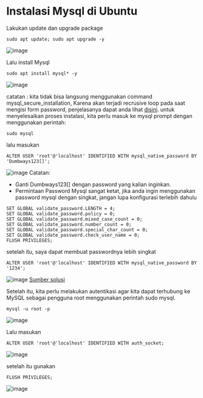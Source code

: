 # Instalasi Mysql di Ubuntu

Lakukan update dan upgrade package
```
sudo apt update; sudo apt upgrade -y
```
![image](https://user-images.githubusercontent.com/36489276/204156635-bb04f25d-d566-4bf8-89eb-fa176262d885.png)

Lalu install Mysql
```
sudo apt install mysql* -y
```
![image](https://user-images.githubusercontent.com/36489276/204156913-895aa9a3-f662-4854-90bd-7426f5cf5bdb.png)

catatan : kita tidak bisa langsung menggunakan command mysql_secure_installation, Karena akan terjadi recrusive loop pada saat
mengisi form password, penjelasanya dapat anda lihat [disini](https://www.digitalocean.com/community/tutorials/how-to-install-mysql-on-ubuntu-20-04).
untuk menyelesaikan proses instalasi, kita perlu masuk ke mysql prompt dengan menggunakan perintah:
```
sudo mysql
```
lalu masukan
```
ALTER USER 'root'@'localhost' IDENTIFIED WITH mysql_native_password BY 'Dumbways123[]';
```
![image](https://user-images.githubusercontent.com/36489276/204157264-c9ec0d69-e3dd-4323-9071-9f854203309d.png)
Catatan:
- Ganti Dumbways123[] dengan password yang kalian inginkan.
- Permintaan Password Mysql sangat ketat, jika anda ingin menggunakan password mysql dengan singkat, jangan lupa konfigurasi terlebih dahulu
```
SET GLOBAL validate_password.LENGTH = 4;
SET GLOBAL validate_password.policy = 0;
SET GLOBAL validate_password.mixed_case_count = 0;
SET GLOBAL validate_password.number_count = 0;
SET GLOBAL validate_password.special_char_count = 0;
SET GLOBAL validate_password.check_user_name = 0;
FLUSH PRIVILEGES;
```
setelah itu, saya dapat membuat passwordnya lebih singkat
```
ALTER USER 'root'@'localhost' IDENTIFIED WITH mysql_native_password BY '1234';
```
![image](https://user-images.githubusercontent.com/36489276/204157691-3f0b875d-575e-4bef-9add-a069380014cd.png)
[Sumber solusi](https://stackoverflow.com/questions/43094726/your-password-does-not-satisfy-the-current-policy-requirements)

Setelah itu, kita perlu melakukan autentikasi agar kita dapat terhubung ke MySQL sebagai pengguna root menggunakan perintah sudo mysql.
```
mysql -u root -p
```
![image](https://user-images.githubusercontent.com/36489276/204157875-fbb15418-4749-4cff-90f1-111f2d54f508.png)

Lalu masukan
```
ALTER USER 'root'@'localhost' IDENTIFIED WITH auth_socket;
```
![image](https://user-images.githubusercontent.com/36489276/204157905-bb242346-f853-474a-bd78-cc0bbb6dd263.png)

setelah itu gunakan
```
FLUSH PRIVILEGES;
```
![image](https://user-images.githubusercontent.com/36489276/204158468-19a3a639-90d5-473f-8897-6953f76ac6b5.png)




